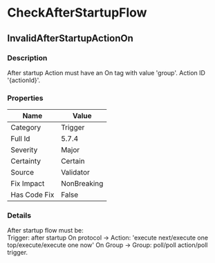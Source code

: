 ﻿---  
uid: Validator_5_7_4  
---

# CheckAfterStartupFlow

## InvalidAfterStartupActionOn

### Description

After startup Action must have an On tag with value 'group'. Action ID '{actionId}'.

### Properties

| Name         | Value       |
| ------------ | ----------- |
| Category     | Trigger     |
| Full Id      | 5.7.4       |
| Severity     | Major       |
| Certainty    | Certain     |
| Source       | Validator   |
| Fix Impact   | NonBreaking |
| Has Code Fix | False       |

### Details

After startup flow must be:  
Trigger: after startup On protocol \-\> Action: 'execute next\/execute one top\/execute\/execute one now' On Group \-\> Group: poll\/poll action\/poll trigger.
